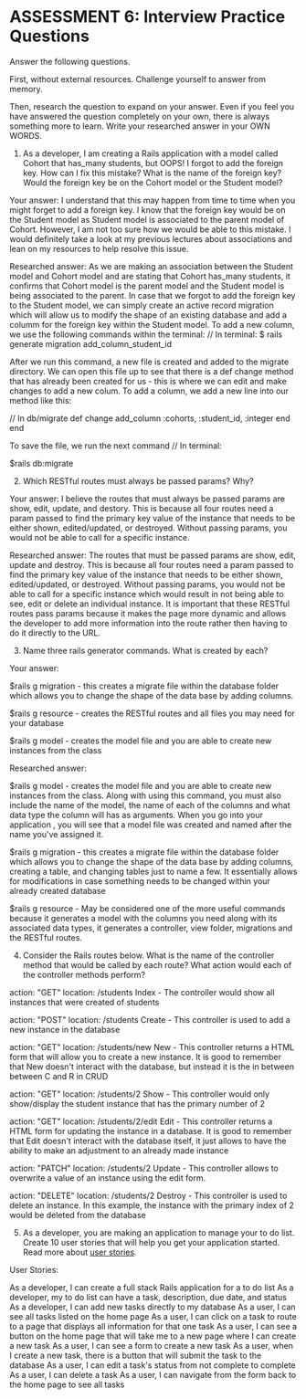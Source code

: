 # ASSESSMENT 6: Interview Practice Questions

Answer the following questions.

First, without external resources. Challenge yourself to answer from memory.

Then, research the question to expand on your answer. Even if you feel you have answered the question completely on your own, there is always something more to learn. Write your researched answer in your OWN WORDS.

1. As a developer, I am creating a Rails application with a model called Cohort that has_many students, but OOPS! I forgot to add the foreign key. How can I fix this mistake? What is the name of the foreign key? Would the foreign key be on the Cohort model or the Student model?

Your answer: I understand that this may happen from time to time when you might forget to add a foreign key. I know that the foreign key would be on the Student model as Student model is associated to the parent model of Cohort. However, I am not too sure how we would be able to this mistake. I would definitely take a look at my previous lectures about associations and lean on my resources to help resolve this issue. 

Researched answer: As we are making an association between the Student model and Cohort model and are stating that Cohort has_many students, it confirms that Cohort model is the parent model and the Student model is being associated to the parent. In case that we forgot to add the foreign key to the Student model, we can simply create an active record migration which will allow us to modify the shape of an existing database and add a columm for the foreign key within the Student model. To add a new column, we use the following commands within the terminal: 
 // In terminal: 
 $ rails generate migration add_column_student_id
 
 After we run this command, a new file is created and added to the migrate directory. We can open this file up to see that there is a def change method that has already been created for us - this is where we can edit and make changes to add a new colum. To add a column, we add a new line into our method like this: 

// In db/migrate
  def change
  add_column :cohorts, :student_id, :integer 
  end
end 

To save the file, we run the next command
 // In terminal: 

 $rails db:migrate


2. Which RESTful routes must always be passed params? Why?

Your answer: I believe the routes that must always be passed params are show, edit, update, and destory. This is because all four routes need a param passed to find the primary key value of the instance that needs to be either shown, edited/updated, or destroyed. Without passing params, you would not be able to call for a specific instance. 

Researched answer: The routes that must be passed params are show, edit, update and destroy. This is because all four routes need a param passed to find the primary key value of the instance that needs to be either shown, edited/updated, or destroyed. Without passing params, you would not be able to call for a specific instance which would result in not being able to see, edit or delete an individual instance. It is important that these RESTful routes pass params because it makes the page more dynamic and allows the developer to add more information into the route rather then having to do it directly to the URL.

3. Name three rails generator commands. What is created by each?

Your answer: 

$rails g migration - this creates a migrate file within the database folder which allows you to change the shape of the data base by adding columns.

$rails g resource - creates the RESTful routes and all files you may need for your database

$rails g model - creates the model file and you are able to create new instances from the class

Researched answer:

$rails g model - creates the model file and you are able to create new instances from the class. Along with using this command, you must also include the name of the model, the name of each of the columns and what data type the column will has as arguments. When you go into your application , you will see that a model file was created and named after the name you've assigned it. 

$rails g migration - this creates a migrate file within the database folder which allows you to change the shape of the data base by adding columns, creating a table, and changing tables just to name a few. It essentially allows for modifications in case something needs to be changed within your already created database 

$rails g resource - May be considered one of the more useful commands because it generates a model with the columns you need along with its associated data types, it generates a controller, view folder, migrations and the RESTful routes.


4. Consider the Rails routes below. What is the name of the controller method that would be called by each route? What action would each of the controller methods perform?

action: "GET" location: /students
    Index - The controller would show all instances that were created of students 

action: "POST" location: /students
    Create - This controller is used to add a new instance in the database
    
action: "GET" location: /students/new
    New - This controller returns a HTML form that will allow you to create a new instance. It is good to remember that New doesn't interact with the database, but instead it is the in between between C and R in CRUD

action: "GET" location: /students/2
    Show - This controller would only show/display  the student instance that has the primary number of 2 

action: "GET" location: /students/2/edit
    Edit - This controller returns a HTML form for updating the instance in a database. It is good to remember that Edit doesn't interact with the database itself, it just allows to have the ability to make an adjustment to an already made instance

action: "PATCH" location: /students/2
    Update - This controller allows to overwrite a value of an instance using the edit form. 

action: "DELETE" location: /students/2
    Destroy - This controller is used to delete an  instance. In this example, the instance with the primary index of 2 would be deleted from the database 

5. As a developer, you are making an application to manage your to do list. Create 10 user stories that will help you get your application started. Read more about [user stories](https://www.atlassian.com/agile/project-management/user-stories).

User Stories: 

As a developer, I can create a full stack Rails application for a to do list 
As a developer, my to do list can have a task, description, due date, and status 
As a developer, I can add new tasks directly to my database 
As a user, I can see all tasks listed on the home page 
As a user, I can click on a task to route to a page that displays all information for that one task 
As a user, I can see a button on the home page that will take me to a new page where I can create a new task
As a user, I can see a form to create a new task 
As a user, when I create a new task, there is a button that will submit the task to the database
As a user, I can edit a task's status from not complete to complete 
As a user, I can delete a task 
As a user, I can navigate from the form back to the home page to see all tasks 
